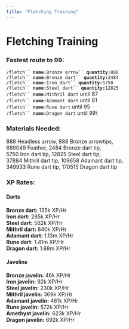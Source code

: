 ```yaml
---
title: "Fletching Training"
---
```


# Fletching Training

### Fastest route to 99:

`/fletch`` `**`name:`**`Bronze arrow`` `**`quantity:`**`888`\
`/fletch`` `**`name:`**`Bronze dart`` `**`quantity:`**`2484`\
`/fletch`` `**`name:`**`Iron dart`` `**`quantity:`**`5750`\
`/fletch`` `**`name:`**`Steel dart`` `**`quantity:`**`12825`\
`/fletch`` `**`name:`**`Mithril dart` until 67\
`/fletch`` `**`name:`**`Adamant dart` until 81\
`/fletch`` `**`name:`**`Rune dart` until 95\
`/fletch`` `**`name:`**`Dragon dart` until 99\

### **Materials Needed:**

888 Headless arrow, 888 Bronze arrowtips,\
689049 Feather, 2484 Bronze dart tip,\
5750 Iron dart tip, 12825 Steel dart tip,\
37884 Mithril dart tip, 109658 Adamant dart tip,\
349933 Rune dart tip, 170515 Dragon dart tip

### XP Rates:

#### Darts

**Bronze dart:** 135k XP/Hr\
**Iron dart:** 285k XP/Hr\
**Steel dart:** 562k XP/Hr\
**Mithril dart:** 840k XP/Hr\
**Adamant dart:** 1.13m XP/Hr\
**Rune dart:** 1.41m XP/Hr\
**Dragon dart:** 1.88m XP/Hr

#### Javelins

**Bronze javelin:** 46k XP/Hr\
**Iron javelin:** 92k XP/Hr\
**Steel javelin:** 230k XP/Hr\
**Mithril javelin:** 369k XP/Hr\
**Adamant javelin:** 461k XP/Hr\
**Rune javelin:** 572k XP/Hr\
**Amethyst javelin:** 623k XP/Hr\
**Dragon javelin:** 692k XP/Hr
